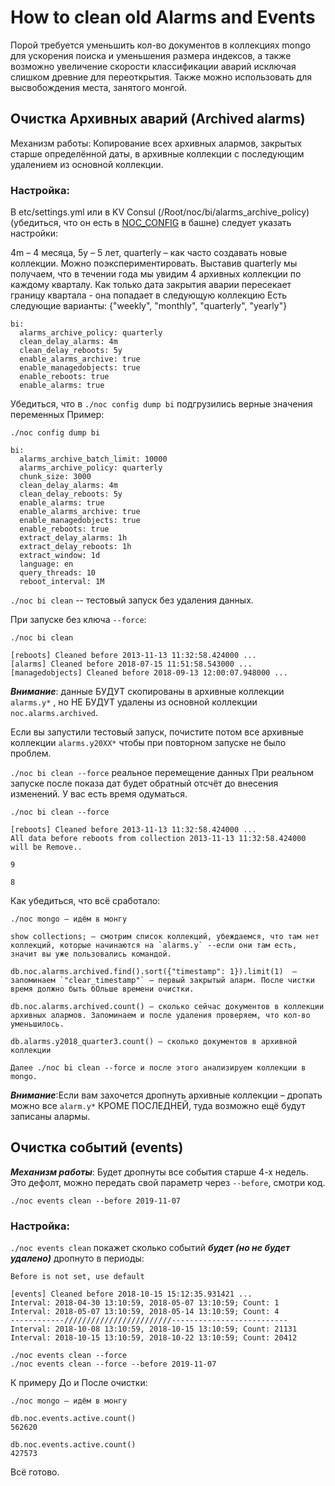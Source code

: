 # How to clean old Alarms and Events
Порой требуется уменьшить  кол-во документов в коллекциях mongo для ускорения поиска и уменьшения размера индексов, а также возможно увеличение скорости классификации аварий исключая слишком древние для переоткрытия. Также можно использовать для высвобождения места, занятого монгой.

## Очистка Архивных аварий (Archived alarms)
Механизм работы: Копирование всех архивных алармов, закрытых старше определённой даты, в архивные коллекции с последующим удалением из основной коллекции.

### Настройка:
В etc/settings.yml или в KV Consul (/Root/noc/bi/alarms_archive_policy) (убедиться, что он есть в [NOC_CONFIG](../../../reference/config/#noc_config) в башне) следует указать настройки:

4m – 4 месяца, 5y – 5 лет, quarterly – как часто создавать новые коллекции. Можно поэкспериментировать.
Выставив quarterly мы получаем, что в течении года мы увидим 4 архивных коллекции по каждому кварталу. Как только дата закрытия аварии пересекает границу квартала - она попадает в следующую коллекцию
Есть следующие варианты: {"weekly", "monthly", "quarterly", "yearly"}
```
bi:
  alarms_archive_policy: quarterly
  clean_delay_alarms: 4m
  clean_delay_reboots: 5y
  enable_alarms_archive: true
  enable_managedobjects: true
  enable_reboots: true
  enable_alarms: true

```
Убедиться, что в
```./noc config dump bi```  подгрузились верные значения переменных
Пример:
```
./noc config dump bi
 
bi:
  alarms_archive_batch_limit: 10000
  alarms_archive_policy: quarterly
  chunk_size: 3000
  clean_delay_alarms: 4m
  clean_delay_reboots: 5y
  enable_alarms: true
  enable_alarms_archive: true
  enable_managedobjects: true
  enable_reboots: true
  extract_delay_alarms: 1h
  extract_delay_reboots: 1h
  extract_window: 1d
  language: en
  query_threads: 10
  reboot_interval: 1M
```
```./noc bi clean```  -- тестовый запуск без удаления данных.

При запуске без ключа ```--force```:
```
./noc bi clean
 
[reboots] Cleaned before 2013-11-13 11:32:58.424000 ...
[alarms] Cleaned before 2018-07-15 11:51:58.543000 ...
[managedobjects] Cleaned before 2018-09-13 12:00:07.948000 ...
```
***Внимание***: данные БУДУТ скопированы в архивные коллекции `alarms.y*` , но НЕ БУДУТ удалены из основной коллекции `noc.alarms.archived`.

Если вы запустили тестовый запуск, почистите потом все архивные коллекции `alarms.y20XX*` чтобы при повторном запуске не было проблем.

```./noc bi clean --force``` реальное перемещение данных
При реальном запуске после показа дат будет обратный отсчёт до внесения изменений. У вас есть время одуматься.
```
./noc bi clean --force
 
[reboots] Cleaned before 2013-11-13 11:32:58.424000 ...
All data before reboots from collection 2013-11-13 11:32:58.424000 will be Remove..
 
9
 
8
```

Как убедиться, что всё сработало:
```
./noc mongo – идём в монгу
 
show collections; – смотрим список коллекций, убеждаемся, что там нет коллекций, которые начинаются на `alarms.y` --если они там есть, значит вы уже пользовались командой.
 
db.noc.alarms.archived.find().sort({"timestamp": 1}).limit(1)  – запоминаем `"clear_timestamp"` – первый закрытый аларм. После чистки время должно быть бОльше времени очистки.
 
db.noc.alarms.archived.count() – сколько сейчас документов в коллекции архивных алармов. Запоминаем и после удаления проверяем, что кол-во уменьшилось.
 
db.alarms.y2018_quarter3.count() – сколько документов в архивной коллекции
 
Далее ./noc bi clean --force и после этого анализируем коллекции в mongo.
```
***Внимание***:Если вам захочется дропнуть архивные коллекции – дропать можно все `alarm.y*` КРОМЕ ПОСЛЕДНЕЙ, туда возможно ещё будут записаны алармы.

## Очистка событий (events)
***Механизм работы***: Будет дропнуты все события старше 4-х недель. Это дефолт, можно передать свой параметр через ```--before```, смотри код.

```./noc events clean --before 2019-11-07```

### Настройка:
```./noc events clean``` покажет сколько событий ***будет (но не будет удалено)*** дропнуто в периоды:
``` 
Before is not set, use default
 
[events] Cleaned before 2018-10-15 15:12:35.931421 ...
Interval: 2018-04-30 13:10:59, 2018-05-07 13:10:59; Count: 1
Interval: 2018-05-07 13:10:59, 2018-05-14 13:10:59; Count: 4
------------////////////////////////--------------------------
Interval: 2018-10-08 13:10:59, 2018-10-15 13:10:59; Count: 21131
Interval: 2018-10-15 13:10:59, 2018-10-22 13:10:59; Count: 20412

./noc events clean --force
./noc events clean --force --before 2019-11-07
```
К примеру До и После очистки:
``` 
./noc mongo – идём в монгу
 
db.noc.events.active.count()
562620
 
db.noc.events.active.count()
427573
```
Всё готово.
